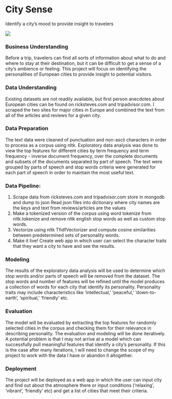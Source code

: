 # City Sense
Identify a city’s mood to provide insight to travelers

![](src/final_model/mapimage_000000000000001.png)

### Business Understanding
Before a trip, travelers can find all sorts of information about what to do and where to stay at their destination, but it can be difficult to get a sense of a city’s ambience or feeling. This project will focus on identifying the personalities of European cities to provide insight to potential visitors.

### Data Understanding
Existing datasets are not readily available, but first person anecdotes about European cities can be found on ricksteves.com and tripadvisor.com. I scraped the two sites for major cities in Europe and combined the text from all of the articles and reviews for a given city.

### Data Preparation
The text data were cleaned of punctuation and non-ascii characters in order to process as a corpus using nltk. Exploratory data analysis was done to view the top features for different cities by term frequency and term frequency - inverse document frequency, over the complete documents and subsets of the documents separated by part of speech. The text were grouped by parts of speech and stop words criteria were generated for each part of speech in order to maintain the most useful text.

### Data Pipeline:
1. Scrape data from ricksteves.com and tripadvisor.com store in mongodb and dump to json
Read json files into dictionary where city names are the keys and text from reviews/articles are the values
2. Make a tokenized version of the corpus using word tokenize from nltk.tokenize and remove nltk english stop words as well as custom stop words.
3. Vectorize using nltk TfidfVectorizer and compute cosine similarities between predetermined sets of personality words.
4. Make it live! Create web app in which user can select the character traits that they want a city to have and see the results.

### Modeling
The results of the exploratory data analysis will be used to determine which stop words and/or parts of speech will be removed from the dataset. The stop words and number of features will be refined until the model produces a collection of words for each city that identify its personality.  Personality traits may include characteristics like ‘intellectual,’ ‘peaceful,’ ‘down-to-earth’, ‘spiritual,’ ‘friendly’ etc.

### Evaluation
The model will be evaluated by extracting the top features for randomly selected cities in the corpus and checking them for their relevance in describing personality. The evaluation and modeling will be done iteratively.  A potential problem is that I may not arrive at a model which can successfully pull meaningful features that identify a city’s personality.  If this is the case after many iterations, I will need to change the scope of my project to work with the data I have or abandon it altogether.

### Deployment
The project will be deployed as a web app in which the user can input city and find out about the atmosphere there or input conditions (‘relaxing’, ‘vibrant’, ‘friendly’ etc) and get a list of cities that meet their criteria.
